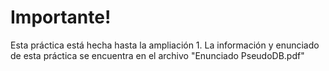 # Importante! 
Esta práctica está hecha hasta la ampliación 1. 
La información y enunciado de esta práctica se encuentra en el archivo "Enunciado PseudoDB.pdf"